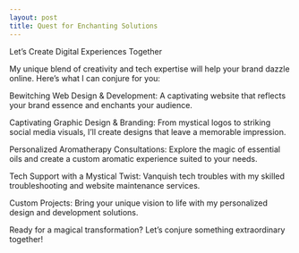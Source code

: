 ```yaml
---
layout: post
title: Quest for Enchanting Solutions
---
```


Let’s Create Digital Experiences Together 

My unique blend of creativity and tech expertise will help your brand dazzle online. Here’s what I can conjure for you:

Bewitching Web Design & Development: A captivating website that reflects your brand essence and enchants your audience.

Captivating Graphic Design & Branding: From mystical logos to striking social media visuals, I’ll create designs that leave a memorable impression.

Personalized Aromatherapy Consultations: Explore the magic of essential oils and create a custom aromatic experience suited to your needs.

Tech Support with a Mystical Twist: Vanquish tech troubles with my skilled troubleshooting and website maintenance services.

Custom Projects: Bring your unique vision to life with my personalized design and development solutions.

Ready for a magical transformation? Let’s conjure something extraordinary together! 
